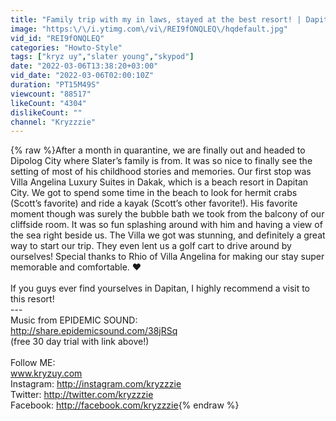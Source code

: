 ```yaml
---
title: "Family trip with my in laws, stayed at the best resort! | Dapitan City"
image: "https:\/\/i.ytimg.com\/vi\/REI9fONQLEQ\/hqdefault.jpg"
vid_id: "REI9fONQLEQ"
categories: "Howto-Style"
tags: ["kryz uy","slater young","skypod"]
date: "2022-03-06T13:38:20+03:00"
vid_date: "2022-03-06T02:00:10Z"
duration: "PT15M49S"
viewcount: "88517"
likeCount: "4304"
dislikeCount: ""
channel: "Kryzzzie"
---
```

{% raw %}After a month in quarantine, we are finally out and headed to Dipolog City where Slater’s family is from. It was so nice to finally see the setting of most of his childhood stories and memories. Our first stop was Villa Angelina Luxury Suites in Dakak, which is a beach resort in Dapitan City. We got to spend some time in the beach to look for hermit crabs (Scott’s favorite) and ride a kayak (Scott’s other favorite!). His favorite moment though was surely the bubble bath we took from the balcony of our cliffside room. It was so fun splashing around with him and having a view of the sea right beside us. The Villa we got was stunning, and definitely a great way to start our trip. They even lent us a golf cart to drive around by ourselves! Special thanks to Rhio of Villa Angelina for making our stay super memorable and comfortable. ❤️<br /><br />If you guys ever find yourselves in Dapitan, I highly recommend a visit to this resort!<br />---<br />Music from EPIDEMIC SOUND: <br /><a rel="nofollow" target="blank" href="http://share.epidemicsound.com/38jRSq">http://share.epidemicsound.com/38jRSq</a><br />(free 30 day trial with link above!)<br /><br />Follow ME:<br />www.kryzuy.com<br />Instagram: <a rel="nofollow" target="blank" href="http://instagram.com/kryzzzie">http://instagram.com/kryzzzie</a><br />Twitter: <a rel="nofollow" target="blank" href="http://twitter.com/kryzzzie">http://twitter.com/kryzzzie</a><br />Facebook: <a rel="nofollow" target="blank" href="http://facebook.com/kryzzzie">http://facebook.com/kryzzzie</a>{% endraw %}
